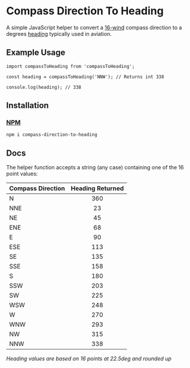 # Compass Direction To Heading
A simple JavaScript helper to convert a [16-wind](https://en.wikipedia.org/wiki/Points_of_the_compass) compass direction to a degrees [heading](https://en.wikipedia.org/wiki/Heading_(navigation)) typically used in aviation.

## Example Usage

```
import compassToHeading from 'compassToHeading';

const heading = compassToHeading('NNW'); // Returns int 338

console.log(heading); // 338

```

## Installation

### [NPM](https://www.npmjs.com/package/compass-direction-to-heading) 
`npm i compass-direction-to-heading`



## Docs

The helper function accepts a string (any case) containing one of the 16 point values:

| Compass Direction | Heading Returned |
| ------------- |:-------------:|
| N | 360 |
| NNE | 23 |
| NE | 45 |
| ENE | 68 |
| E | 90 |
| ESE | 113 |
| SE | 135 |
| SSE | 158 |
| S | 180 |
| SSW | 203 |
| SW | 225 |
| WSW | 248 |
| W | 270 |
| WNW | 293 |
| NW | 315 |
| NNW | 338 |

_Heading values are based on 16 points at 22.5deg and rounded up_